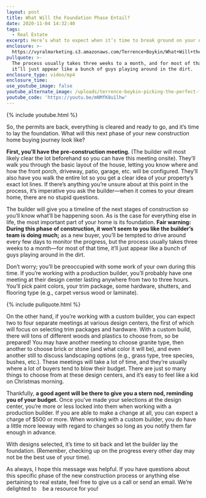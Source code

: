 ```yaml
---
layout: post
title: What Will the Foundation Phase Entail?
date: 2020-11-04 14:32:40
tags:
  - Real Estate
excerpt: Here’s what to expect when it’s time to break ground on your new home.
enclosure: >-
  https://vyralmarketing.s3.amazonaws.com/Terrence+Boykin/What+Will+the+Foundation+Phase+Entail_.mp4
pullquote: >-
  The process usually takes three weeks to a month, and for most of that time,
  it’ll just appear like a bunch of guys playing around in the dirt.
enclosure_type: video/mp4
enclosure_time:
use_youtube_image: false
youtube_alternate_image: /uploads/terrence-boykin-picking-the-perfect-foundation-yt.jpg
youtube_code: 'https://youtu.be/mNMfK8u1lhw'
---
```


{% include youtube.html %}

So, the permits are back, everything is cleared and ready to go, and it’s time to lay the foundation. What will this next phase of your new construction home buying journey look like?

**First, you’ll have the pre-construction meeting.** (The builder will most likely clear the lot beforehand so you can have this meeting onsite). They’ll walk you through the basic layout of the house, letting you know where and how the front porch, driveway, patio, garage, etc. will be configured. They’ll also have you walk the entire lot so you get a clear idea of your property’s exact lot lines. If there’s anything you’re unsure about at this point in the process, it’s imperative you ask the builder—when it comes to your dream home, there are no stupid questions.&nbsp;

The builder will give you a timeline of the next stages of construction so you’ll know what’ll be happening soon. As is the case for everything else in life, the most important part of your home is its foundation. **Fair warning: During this phase of construction, it won’t seem to you like the builder’s team is doing much;** as a new buyer, you’ll be tempted to drive around every few days to monitor the progress, but the process usually takes three weeks to a month—for most of that time, it’ll just appear like a bunch of guys playing around in the dirt.&nbsp;

Don’t worry; you’ll be preoccupied with some work of your own during this time. If you’re working with a production builder, you’ll probably have one meeting at their design center lasting anywhere from two to three hours. You’ll pick paint colors, your trim package, some hardware, shutters, and flooring type (e.g., carpet versus wood or laminate).&nbsp;

{% include pullquote.html %}

On the other hand, if you’re working with a custom builder, you can expect two to four separate meetings at various design centers, the first of which will focus on selecting trim packages and hardware. With a custom build, there will tons of different woods and plastics to choose from, so be prepared\! You may have another meeting to choose granite type, then another to choose brick or stone (and what color it will be), and even another still to discuss landscaping options (e.g., grass type, tree species, bushes, etc.). These meetings will take a lot of time, and they’re usually where a lot of buyers tend to blow their budget. There are just so many things to choose from at these design centers, and it’s easy to feel like a kid on Christmas morning.&nbsp;

Thankfully, **a good agent will be there to give you a stern nod, reminding you of your budget.** Once you’ve made your selections at the design center, you’re more or less locked into them when working with a production builder. If you are able to make a change at all, you can expect a charge of $500 or more. When working with a custom builder, you do have a little more leeway with regard to changes so long as you notify them far enough in advance.&nbsp;

With designs selected, it’s time to sit back and let the builder lay the foundation. (Remember, checking up on the progress every other day may not be the best use of your time).&nbsp;

As always, I hope this message was helpful. If you have questions about this specific phase of the new construction process or anything else pertaining to real estate, feel free to give us a call or send an email. We’re delighted to &nbsp; &nbsp;be a resource for you\!